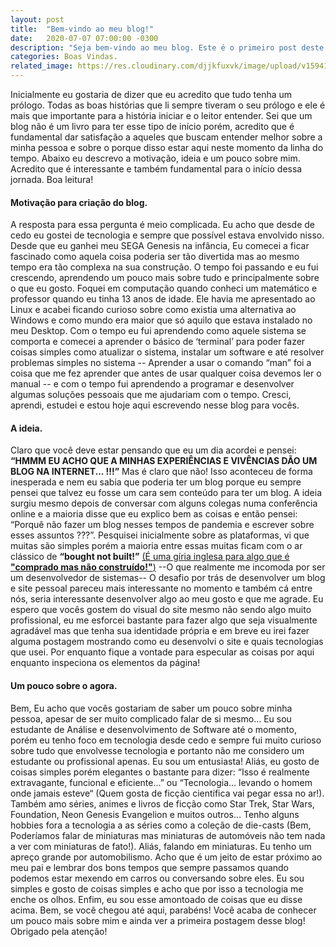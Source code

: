 ```yaml
---
layout: post
title:  "Bem-vindo ao meu blog!"
date:   2020-07-07 07:00:00 -0300
description: "Seja bem-vindo ao meu blog. Este é o primeiro post deste blog. Aqui nessa postagem você acompanha porquê eu decidi abrir esse blog e como eu encaro esse desafio de desenvolver, manter e produzir conteúdo para ele."
categories: Boas Vindas.
related_image: https://res.cloudinary.com/djjkfuxvk/image/upload/v1594168086/20200707_195930_hzt3hq.jpg
---
```

Inicialmente eu gostaria de dizer que eu acredito que tudo tenha um prólogo. Todas as boas histórias que li sempre tiveram o seu prólogo e ele é mais que importante para a história iniciar e o leitor entender. Sei que um blog não é um livro para ter esse tipo de início porém, acredito que é fundamental dar satisfação a aqueles que buscam entender melhor sobre a minha pessoa e sobre o porque disso estar aqui neste momento da linha do tempo. Abaixo eu descrevo a motivação, ideia e um pouco sobre mim. Acredito que é interessante e também fundamental para o início dessa jornada. Boa leitura!
#### **Motivação para criação do blog.**
A resposta para essa pergunta é meio complicada. Eu acho que desde de cedo eu gostei de tecnologia e sempre que possível estava envolvido nisso. Desde que eu ganhei meu SEGA Genesis na infância, Eu comecei a ficar fascinado como aquela coisa poderia ser tão divertida mas ao mesmo tempo era tão complexa na sua construção. O tempo foi passando e eu fui crescendo, aprendendo um pouco mais sobre tudo e principalmente sobre o que eu gosto. Foquei em computação quando conheci um matemático e professor quando eu tinha 13 anos de idade. Ele havia me apresentado ao Linux e acabei ficando curioso sobre como existia uma alternativa ao Windows e como mundo era maior que só aquilo que estava instalado no meu Desktop. Com o tempo eu fui aprendendo como aquele sistema se comporta e comecei a aprender o básico de ‘terminal’ para poder fazer coisas simples como atualizar o sistema, instalar um software e até resolver problemas simples no sistema -- Aprender a usar o comando “man” foi a coisa que me fez aprender que antes de usar qualquer coisa devemos ler o manual -- e com o tempo fui aprendendo a programar e desenvolver algumas soluções pessoais que me ajudariam com o tempo. Cresci, aprendi, estudei e estou hoje aqui escrevendo nesse blog para vocês. 
#### **A ideia.**
Claro que você deve estar pensando que eu um dia acordei e pensei: **“HMMM EU ACHO QUE A MINHAS EXPERIÊNCIAS E VIVÊNCIAS DÃO UM BLOG NA INTERNET... !!!”** Mas é claro que não! Isso aconteceu de forma inesperada e nem eu sabia que poderia ter um blog porque eu sempre pensei que talvez eu fosse um cara sem conteúdo para ter um blog. A ideia surgiu mesmo depois de conversar com alguns colegas numa conferência online e a maioria disse que eu explico bem as coisas e então pensei: “Porquê não fazer um blog nesses tempos de pandemia e escrever sobre esses assuntos ???”. Pesquisei inicialmente sobre as plataformas, vi que muitas são simples porém a maioria entre essas muitas ficam com o ar clássico de **“bought not built!”** [(É uma gíria inglesa para algo que é **"comprado mas não construído!"**)](https://www.urbandictionary.com/define.php?term=Built%20not%20bought)  --O que realmente me incomoda por ser um desenvolvedor de sistemas--  O desafio por trás de desenvolver um blog e site pessoal pareceu mais interessante no momento e também cá entre nós, seria interessante desenvolver algo ao meu gosto e que me agrade. Eu espero que vocês gostem do visual do site mesmo não sendo algo muito profissional, eu me esforcei bastante para fazer algo que seja visualmente agradável mas que tenha sua identidade própria e em breve eu irei fazer alguma postagem mostrando como eu desenvolvi o site e quais tecnologias que usei. Por enquanto fique a vontade para especular as coisas por aqui enquanto inspeciona os elementos da página!
#### **Um pouco sobre o agora.**
Bem, Eu acho que vocês gostariam de saber um pouco sobre minha pessoa, apesar de ser muito complicado falar de si mesmo... Eu sou estudante de Análise e desenvolvimento de Software até o momento, porém eu tenho foco em tecnologia desde cedo e sempre fui muito curioso sobre tudo que envolvesse tecnologia e portanto não me considero um estudante ou profissional apenas. Eu sou um entusiasta! Aliás, eu gosto de coisas simples porém elegantes o bastante para dizer: “Isso é realmente extravagante, funcional e eficiente...” ou “Tecnologia… levando o homem onde jamais esteve“ (Quem gosta de ficção científica vai pegar essa no ar!). Também amo séries, animes e livros de ficção como Star Trek, Star Wars, Foundation, Neon Genesis Evangelion e muitos outros… Tenho alguns hobbies fora a tecnologia a as séries como a coleção de die-casts (Bem, Poderíamos falar de miniaturas mas miniaturas de automóveis não tem nada a ver com miniaturas de fato!). Aliás, falando em miniaturas. Eu tenho um apreço grande por automobilismo. Acho que é um jeito de estar próximo ao meu pai e lembrar dos bons tempos que sempre passamos quando podemos estar mexendo em carros ou conversando sobre eles. Eu sou simples e gosto de coisas simples e acho que por isso a tecnologia me enche os olhos. Enfim, eu sou esse amontoado de coisas que eu disse acima. Bem, se você chegou até aqui, parabéns! Você acaba de conhecer um pouco mais sobre mim e ainda ver a primeira postagem desse blog! Obrigado pela atenção!